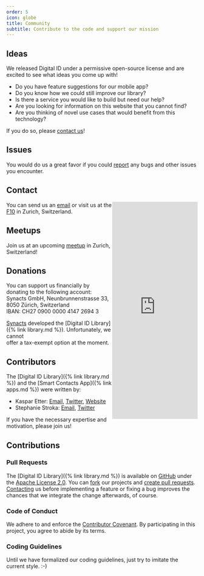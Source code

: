 ```yaml
---
order: 5
icon: globe
title: Community
subtitle: Contribute to the code and support our mission
---
```


## Ideas

We released Digital ID under a permissive open-source license and are excited to see what ideas you come up with!
* Do you have feature suggestions for our mobile app?
* Do you know how we could still improve our library?
* Is there a service you would like to build but need our help?
* Are you looking for information on this website that you cannot find?
* Are you thinking of novel use cases that would benefit from this technology?

If you do so, please [contact us](mailto:idea@digitalid.net)!

## Issues

You would do us a great favor if you could [report](mailto:support@digitalid.net) any bugs and other issues you encounter.

## Contact

<iframe style="float: right;" width="225" height="570" src="http://meetu.ps/3fCpbJ" frameborder="0"></iframe>

You can send us an [email](mailto:info@digitalid.net) or visit us at the [F10](http://www.f10.ch) in Zurich, Switzerland.

## Meetups

Join us at an upcoming [meetup](https://www.meetup.com/Zurich-Digital-ID-Meetup) in Zurich, Switzerland!

## Donations

You can support us financially by donating to the following account:  
Synacts GmbH, Neunbrunnenstrasse 33, 8050 Zürich, Switzerland  
IBAN: CH27 0900 0000 4147 2694 3

[Synacts](https://www.synacts.com) developed the [Digital ID Library]({% link library.md %}).
Unfortunately, we cannot  
offer a tax-exempt option at the moment.

## Contributors

The [Digital ID Library]({% link library.md %}) and the [Smart Contacts App]({% link apps.md %}) were written by:
* Kaspar Etter:
[Email](mailto:kaspar.etter@digitalid.net),
[Twitter](https://twitter.com/KasparEtter),
[Website](http://www.kasparetter.com)
* Stephanie Stroka:
[Email](mailto:stephanie.stroka@digitalid.net),
[Twitter](https://twitter.com/SteffiStroka)

If you have the necessary expertise and motivation, please join us!

## Contributions

### Pull Requests

The [Digital ID Library]({% link library.md %}) is available on [GitHub](https://github.com/synacts) under the [Apache License 2.0](https://www.apache.org/licenses/LICENSE-2.0).
You can [fork](https://help.github.com/articles/about-forks/) our projects and [create pull requests](https://help.github.com/articles/creating-a-pull-request-from-a-fork/). [Contacting](#contact) us before implementing a feature or fixing a bug improves the chances that we integrate the change afterwards, of course.

### Code of Conduct

We adhere to and enforce the [Contributor Covenant](https://www.contributor-covenant.org/version/1/4/code-of-conduct.html).
By participating in this project, you agree to abide by its terms.

### Coding Guidelines

Until we have formalized our coding guidelines, just try to imitate the current style. :-)
